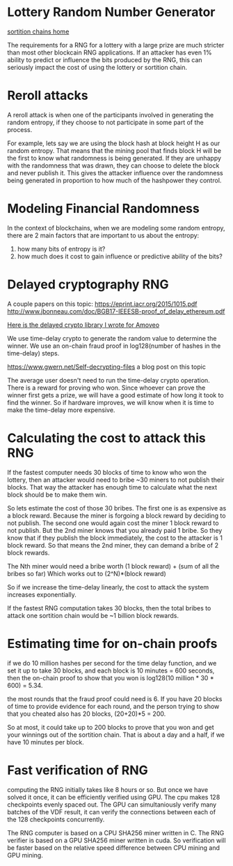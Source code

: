 Lottery Random Number Generator
============

[sortition chains home](design/sortition_chains.md)

The requirements for a RNG for a lottery with a large prize are much stricter than most other blockcain RNG applications.
If an attacker has even 1% ability to predict or influence the bits produced by the RNG, this can seriously impact the cost of using the lottery or sortition chain.

Reroll attacks
==========

A reroll attack is when one of the participants involved in generating the random entropy, if they choose to not participate in some part of the process.

For example, lets say we are using the block hash at block height H as our random entropy.
That means that the mining pool that finds block H will be the first to know what randomness is being generated. If they are unhappy with the randomness that was drawn, they can choose to delete the block and never publish it.
This gives the attacker influence over the randomness being generated in proportion to how much of the hashpower they control.

Modeling Financial Randomness
==========

In the context of blockchains, when we are modeling some random entropy, there are 2 main factors that are important to us about the entropy:
1) how many bits of entropy is it?
2) how much does it cost to gain influence or predictive ability of the bits?


Delayed cryptography RNG
=============

A couple papers on this topic:
https://eprint.iacr.org/2015/1015.pdf
http://www.jbonneau.com/doc/BGB17-IEEESB-proof_of_delay_ethereum.pdf

[Here is the delayed crypto library I wrote for Amoveo](https://github.com/zack-bitcoin/vdf_calculate)

We use time-delay crypto to generate the random value to determine the winner. We use an on-chain fraud proof in log128(number of hashes in the time-delay) steps.

https://www.gwern.net/Self-decrypting-files a blog post on this topic

The average user doesn't need to run the time-delay crypto operation. There is a reward for proving who won.
Since whoever can prove the winner first gets a prize, we will have a good estimate of how long it took to find the winner. So if hardware improves, we will know when it is time to make the time-delay more expensive.

Calculating the cost to attack this RNG
=================

If the fastest computer needs 30 blocks of time to know who won the lottery, then an attacker would need to bribe ~30 miners to not publish their blocks. That way the attacker has enough time to calculate what the next block should be to make them win.

So lets estimate the cost of those 30 bribes.
The first one is as expensive as a block reward. Because the miner is forgoing a block reward by deciding to not publish.
The second one would again cost the miner 1 block reward to not publish. But the 2nd miner knows that you already paid 1 bribe. So they know that if they publish the block immediately, the cost to the attacker is 1 block reward. So that means the 2nd miner, they can demand a bribe of 2 block rewards.

The Nth miner would need a bribe worth (1 block reward) + (sum of all the bribes so far)
Which works out to (2^N)*(block reward)

So if we increase the time-delay linearly, the cost to attack the system increases exponentially.

If the fastest RNG computation takes 30 blocks, then the total bribes to attack one sortition chain would be ~1 billion block rewards.


Estimating time for on-chain proofs
=================

if we do 10 million hashes per second for the time delay function, and we set it up to take 30 blocks, and each block is 10 minutes = 600 seconds, then the on-chain proof to show that you won is log128(10 million * 30 * 600) = 5.34.

the most rounds that the fraud proof could need is 6.
If you have 20 blocks of time to provide evidence for each round, and the person trying to show that you cheated also has 20 blocks, (20+20)*5 = 200.

So at most, it could take up to 200 blocks to prove that you won and get your winnings out of the sortition chain.
That is about a day and a half, if we have 10 minutes per block.

Fast verification of RNG
=========
computing the RNG initially takes like 8 hours or so. But once we have solved it once, it can be efficiently verified using GPU.
The cpu makes 128 checkpoints evenly spaced out.
The GPU can simultaniously verify many batches of the VDF result, it can verify the connections between each of the 128 checkpoints concurrently.

The RNG computer is based on a CPU SHA256 miner written in C.
The RNG verifier is based on a GPU SHA256 miner written in cuda.
So verification will be faster based on the relative speed difference between CPU mining and GPU mining.
